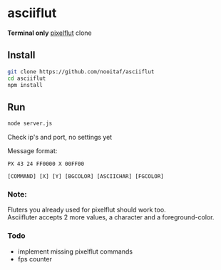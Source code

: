 # asciiflut

__Terminal only__ [pixelflut](https://github.com/defnull/pixelflut) clone

## Install
```bash
git clone https://github.com/nooitaf/asciiflut
cd asciiflut
npm install
```
## Run
```bash
node server.js
```
Check ip's and port, no settings yet

Message format:
```
PX 43 24 FF0000 X 00FF00

[COMMAND] [X] [Y] [BGCOLOR] [ASCIICHAR] [FGCOLOR]
```

### Note:
Fluters you already used for pixelflut should work too.  
Asciifluter accepts 2 more values, a character and a foreground-color.

### Todo
- implement missing pixelflut commands
- fps counter

